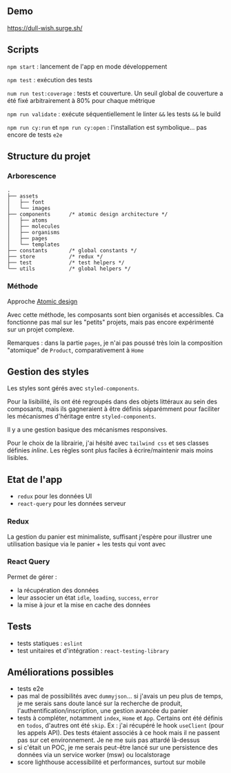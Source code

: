 ## Demo

https://dull-wish.surge.sh/

## Scripts

`npm start` : lancement de l'app en mode développement

`npm test` : exécution des tests

`num run test:coverage` : tests et couverture. Un seuil global de couverture a été fixé arbitrairement à 80% pour chaque métrique

`npm run validate` : exécute séquentiellement le linter `&&` les tests `&&` le build 

`npm run cy:run` et `npm run cy:open` : l'installation est symbolique... pas encore de tests `e2e` 

## Structure du projet

### Arborescence

```
.
├── assets
│   ├── font
│   └── images
├── components      /* atomic design architecture */
│   ├── atoms
│   ├── molecules
│   ├── organisms
│   ├── pages
│   └── templates
├── constants       /* global constants */
├── store           /* redux */
├── test            /* test helpers */
└── utils           /* global helpers */
```

### Méthode

Approche [Atomic design](https://atomicdesign.bradfrost.com/)

Avec cette méthode, les composants sont bien organisés et accessibles. Ca fonctionne pas mal sur les "petits" projets, mais pas encore expérimenté sur un projet complexe.

Remarques : dans la partie `pages`, je n'ai pas poussé très loin la composition "atomique" de `Product`, comparativement à `Home` 

## Gestion des styles

Les styles sont gérés avec `styled-components`.

Pour la lisibilité, ils ont été regroupés dans des objets littéraux au sein des composants, mais ils gagneraient à être définis séparémment pour faciliter les mécanismes d'héritage entre `styled-components`.

Il y a une gestion basique des mécanismes responsives. 

Pour le choix de la librairie, j'ai hésité avec `tailwind css` et ses classes définies *inline*. Les règles sont plus faciles à écrire/maintenir mais moins lisibles.

## Etat de l'app

- `redux` pour les données UI 
- `react-query` pour les données serveur 

### Redux

La gestion du panier est minimaliste, suffisant j'espère pour illustrer une utilisation basique via le panier + les tests qui vont avec

### React Query

Permet de gérer :

- la récupération des données
- leur associer un état `idle`, `loading`, `success`, `error`
- la mise à jour et la mise en cache des données


## Tests

- tests statiques : `eslint`
- test unitaires et d'intégration : `react-testing-library`

## Améliorations possibles

- tests e2e
- pas mal de possibilités avec `dummyjson`... si j'avais un peu plus de temps, je me serais sans doute lancé sur la recherche de produit, l'authentification/inscription, une gestion avancée du panier
- tests à compléter, notamment `index`, `Home` et `App`. Certains ont été définis en `todos`, d'autres ont été `skip`. Ex : j'ai récupéré le hook `useClient` (pour les appels API). Des tests étaient associés à ce hook mais il ne passent pas sur cet environnement. Je ne me suis pas attardé là-dessus
- si c'était un POC, je me serais peut-être lancé sur une persistence des données via un service worker (msw) ou localstorage
- score lighthouse accessibilité et performances, surtout sur mobile